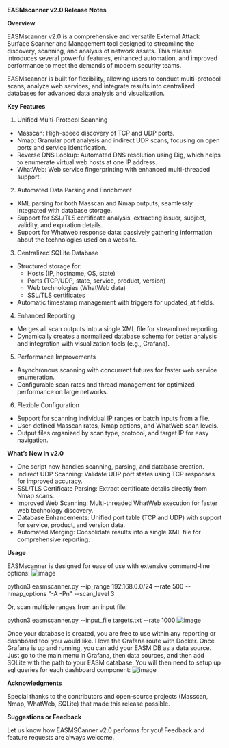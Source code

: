 **EASMscanner v2.0 Release Notes**

**Overview**

EASMscanner v2.0 is a comprehensive and versatile External Attack Surface Scanner and Management tool designed to streamline the discovery, scanning, and analysis of network assets. This release introduces several powerful features, enhanced automation, and improved performance to meet the demands of modern security teams.

EASMscanner is built for flexibility, allowing users to conduct multi-protocol scans, analyze web services, and integrate results into centralized databases for advanced data analysis and visualization.

**Key Features**

1. Unified Multi-Protocol Scanning

- Masscan: High-speed discovery of TCP and UDP ports.
- Nmap: Granular port analysis and indirect UDP scans, focusing on open ports and service identification.
- Reverse DNS Lookup: Automated DNS resolution using Dig, which helps to enumerate virtual web hosts at one IP address.
- WhatWeb: Web service fingerprinting with enhanced multi-threaded support.

2. Automated Data Parsing and Enrichment

- XML parsing for both Masscan and Nmap outputs, seamlessly integrated with database storage.
- Support for SSL/TLS certificate analysis, extracting issuer, subject, validity, and expiration details.
- Support for Whatweb response data: passively gathering information about the technologies used on a website.

3. Centralized SQLite Database

- Structured storage for:
   - Hosts (IP, hostname, OS, state)
   - Ports (TCP/UDP, state, service, product, version)
   - Web technologies (WhatWeb data)
   - SSL/TLS certificates
- Automatic timestamp management with triggers for updated_at fields.

4. Enhanced Reporting

- Merges all scan outputs into a single XML file for streamlined reporting.
- Dynamically creates a normalized database schema for better analysis and integration with visualization tools (e.g., Grafana).

5. Performance Improvements

- Asynchronous scanning with concurrent.futures for faster web service enumeration.
- Configurable scan rates and thread management for optimized performance on large networks.

6. Flexible Configuration

- Support for scanning individual IP ranges or batch inputs from a file.
- User-defined Masscan rates, Nmap options, and WhatWeb scan levels.
- Output files organized by scan type, protocol, and target IP for easy navigation.

**What’s New in v2.0**

- One script now handles scanning, parsing, and database creation.
- Indirect UDP Scanning: Validate UDP port states using TCP responses for improved accuracy.
- SSL/TLS Certificate Parsing: Extract certificate details directly from Nmap scans.
- Improved Web Scanning: Multi-threaded WhatWeb execution for faster web technology discovery.
- Database Enhancements: Unified port table (TCP and UDP) with support for service, product, and version data.
- Automated Merging: Consolidate results into a single XML file for comprehensive reporting.

**Usage**

EASMscanner is designed for ease of use with extensive command-line options:
![image](https://github.com/user-attachments/assets/ed9933aa-4c50-48db-87c9-c2e4d2bde70d)


python3 easmscanner.py --ip_range 192.168.0.0/24 --rate 500 --nmap_options "-A -Pn" --scan_level 3


Or, scan multiple ranges from an input file:

python3 easmscanner.py --input_file targets.txt --rate 1000
![image](https://github.com/user-attachments/assets/c3e62911-5c0c-46bd-9bc5-95b6c92aabe8)

Once your database is created, you are free to use within any reporting or dashboard tool you would like. I love the Grafana route with Docker. Once Grafana is up and running, you can add your EASM DB as a data source. Just go to the main menu in Grafana, then data sources, and then add SQLite with the path to your EASM database. You will then need to setup up sql queries for each dashboard component:
![image](https://github.com/user-attachments/assets/a9f8083f-293d-42aa-96bb-3c50dd182607)


**Acknowledgments**

Special thanks to the contributors and open-source projects (Masscan, Nmap, WhatWeb, SQLite) that made this release possible.

**Suggestions or Feedback**

Let us know how EASMSCanner v2.0 performs for you! Feedback and feature requests are always welcome.
